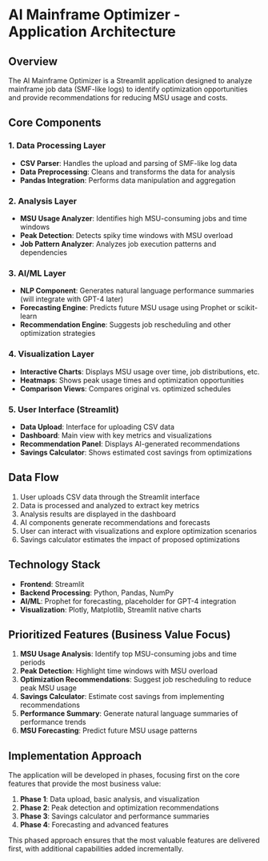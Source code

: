 # AI Mainframe Optimizer - Application Architecture

## Overview
The AI Mainframe Optimizer is a Streamlit application designed to analyze mainframe job data (SMF-like logs) to identify optimization opportunities and provide recommendations for reducing MSU usage and costs.

## Core Components

### 1. Data Processing Layer
- **CSV Parser**: Handles the upload and parsing of SMF-like log data
- **Data Preprocessing**: Cleans and transforms the data for analysis
- **Pandas Integration**: Performs data manipulation and aggregation

### 2. Analysis Layer
- **MSU Usage Analyzer**: Identifies high MSU-consuming jobs and time windows
- **Peak Detection**: Detects spiky time windows with MSU overload
- **Job Pattern Analyzer**: Analyzes job execution patterns and dependencies

### 3. AI/ML Layer
- **NLP Component**: Generates natural language performance summaries (will integrate with GPT-4 later)
- **Forecasting Engine**: Predicts future MSU usage using Prophet or scikit-learn
- **Recommendation Engine**: Suggests job rescheduling and other optimization strategies

### 4. Visualization Layer
- **Interactive Charts**: Displays MSU usage over time, job distributions, etc.
- **Heatmaps**: Shows peak usage times and optimization opportunities
- **Comparison Views**: Compares original vs. optimized schedules

### 5. User Interface (Streamlit)
- **Data Upload**: Interface for uploading CSV data
- **Dashboard**: Main view with key metrics and visualizations
- **Recommendation Panel**: Displays AI-generated recommendations
- **Savings Calculator**: Shows estimated cost savings from optimizations

## Data Flow

1. User uploads CSV data through the Streamlit interface
2. Data is processed and analyzed to extract key metrics
3. Analysis results are displayed in the dashboard
4. AI components generate recommendations and forecasts
5. User can interact with visualizations and explore optimization scenarios
6. Savings calculator estimates the impact of proposed optimizations

## Technology Stack

- **Frontend**: Streamlit
- **Backend Processing**: Python, Pandas, NumPy
- **AI/ML**: Prophet for forecasting, placeholder for GPT-4 integration
- **Visualization**: Plotly, Matplotlib, Streamlit native charts

## Prioritized Features (Business Value Focus)

1. **MSU Usage Analysis**: Identify top MSU-consuming jobs and time periods
2. **Peak Detection**: Highlight time windows with MSU overload
3. **Optimization Recommendations**: Suggest job rescheduling to reduce peak MSU usage
4. **Savings Calculator**: Estimate cost savings from implementing recommendations
5. **Performance Summary**: Generate natural language summaries of performance trends
6. **MSU Forecasting**: Predict future MSU usage patterns

## Implementation Approach

The application will be developed in phases, focusing first on the core features that provide the most business value:

1. **Phase 1**: Data upload, basic analysis, and visualization
2. **Phase 2**: Peak detection and optimization recommendations
3. **Phase 3**: Savings calculator and performance summaries
4. **Phase 4**: Forecasting and advanced features

This phased approach ensures that the most valuable features are delivered first, with additional capabilities added incrementally.
